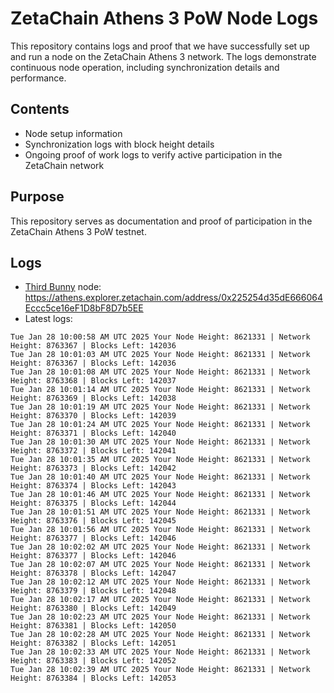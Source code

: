 # ZetaChain Athens 3 PoW Node Logs
This repository contains logs and proof that we have successfully set up and run a node on the ZetaChain Athens 3 network. The logs demonstrate continuous node operation, including synchronization details and performance.

## Contents
- Node setup information
- Synchronization logs with block height details
- Ongoing proof of work logs to verify active participation in the ZetaChain network

## Purpose
This repository serves as documentation and proof of participation in the ZetaChain Athens 3 PoW testnet.

## Logs

- [Third Bunny](https://thirdbunny.xyz/) node: https://athens.explorer.zetachain.com/address/0x225254d35dE666064Eccc5ce16eF1D8bF8D7b5EE
- Latest logs:
```
Tue Jan 28 10:00:58 AM UTC 2025 Your Node Height: 8621331 | Network Height: 8763367 | Blocks Left: 142036
Tue Jan 28 10:01:03 AM UTC 2025 Your Node Height: 8621331 | Network Height: 8763367 | Blocks Left: 142036
Tue Jan 28 10:01:08 AM UTC 2025 Your Node Height: 8621331 | Network Height: 8763368 | Blocks Left: 142037
Tue Jan 28 10:01:14 AM UTC 2025 Your Node Height: 8621331 | Network Height: 8763369 | Blocks Left: 142038
Tue Jan 28 10:01:19 AM UTC 2025 Your Node Height: 8621331 | Network Height: 8763370 | Blocks Left: 142039
Tue Jan 28 10:01:24 AM UTC 2025 Your Node Height: 8621331 | Network Height: 8763371 | Blocks Left: 142040
Tue Jan 28 10:01:30 AM UTC 2025 Your Node Height: 8621331 | Network Height: 8763372 | Blocks Left: 142041
Tue Jan 28 10:01:35 AM UTC 2025 Your Node Height: 8621331 | Network Height: 8763373 | Blocks Left: 142042
Tue Jan 28 10:01:40 AM UTC 2025 Your Node Height: 8621331 | Network Height: 8763374 | Blocks Left: 142043
Tue Jan 28 10:01:46 AM UTC 2025 Your Node Height: 8621331 | Network Height: 8763375 | Blocks Left: 142044
Tue Jan 28 10:01:51 AM UTC 2025 Your Node Height: 8621331 | Network Height: 8763376 | Blocks Left: 142045
Tue Jan 28 10:01:56 AM UTC 2025 Your Node Height: 8621331 | Network Height: 8763377 | Blocks Left: 142046
Tue Jan 28 10:02:02 AM UTC 2025 Your Node Height: 8621331 | Network Height: 8763377 | Blocks Left: 142046
Tue Jan 28 10:02:07 AM UTC 2025 Your Node Height: 8621331 | Network Height: 8763378 | Blocks Left: 142047
Tue Jan 28 10:02:12 AM UTC 2025 Your Node Height: 8621331 | Network Height: 8763379 | Blocks Left: 142048
Tue Jan 28 10:02:17 AM UTC 2025 Your Node Height: 8621331 | Network Height: 8763380 | Blocks Left: 142049
Tue Jan 28 10:02:23 AM UTC 2025 Your Node Height: 8621331 | Network Height: 8763381 | Blocks Left: 142050
Tue Jan 28 10:02:28 AM UTC 2025 Your Node Height: 8621331 | Network Height: 8763382 | Blocks Left: 142051
Tue Jan 28 10:02:33 AM UTC 2025 Your Node Height: 8621331 | Network Height: 8763383 | Blocks Left: 142052
Tue Jan 28 10:02:39 AM UTC 2025 Your Node Height: 8621331 | Network Height: 8763384 | Blocks Left: 142053
```

